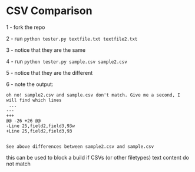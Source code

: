 # CSV Comparison 

1 - fork the repo

2 - run `python tester.py textfile.txt textfile2.txt`

3 - notice that they are the same 

4 - run `python tester.py sample.csv sample2.csv` 

5 - notice that they are the different 

6 - note the output: 


```
oh no! sample2.csv and sample.csv don't match. Give me a second, I will find which lines
 ...
---
+++
@@ -26 +26 @@
-Line 25,field2,field3,93w
+Line 25,field2,field3,93


See above differences between sample2.csv and sample.csv
```

this can be used to block a build if CSVs (or other filetypes) text content do not match
